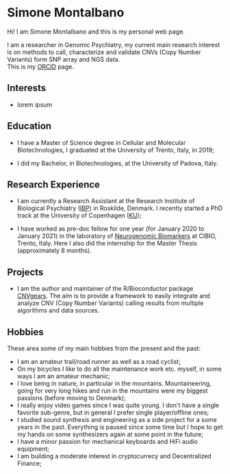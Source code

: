 # Simone Montalbano

Hi! I am Simone Montalbano and this is my personal web page.

I am a researcher in Genomic Psychiatry, my current main research
interest is on methods to call, characterize and validate CNVs
(Copy Number Variants) form SNP array and NGS data.   
This is my [ORCID](https://orcid.org/0000-0002-9846-0560) page.

## Interests

- lorem ipsum


## Education

- I have a Master of Science degree in Cellular and Molecular Biotechnologies,
  I graduated at the University of Trento, Italy, in 2019;

- I did my Bachelor, in Biotechnologies, at the University of Padova, Italy.


## Research Experience

- I am currently a Research Assistant at the Research Institute of Biological
  Psychiatry ([IBP](https://biopsyk.dk/)) in Roskilde, Denmark. I recently started
  a PhD track at the University of Copenhagen ([KU](https://www.ku.dk/english/));

- I have worked as pre-doc fellow for one year (for January 2020 to January 2021)
  in the laboratory of
  [Neurogenomic Biomarkers](https://www.cibio.unitn.it/302/laboratory-of-neurogenomic-biomarkers)
  at CIBIO, Trento, Italy. Here I also did the internship for the Master Thesis 
  (approximately 8 months).


## Projects

- I am the author and maintainer of the R/Bioconductor package
  [CNVgears](https://master.bioconductor.org/packages/CNVgears/). The aim is to
  provide a framework to easily integrate and analyze CNV (Copy Number Variants)
  calling results from multiple algorithms and data sources.


## Hobbies

These area some of my main hobbies from the present and the past:

- I am an amateur trail/road runner as well as a road cyclist;
- On my bicycles I like to do all the maintenance work etc. myself,
  in some ways I am an amateur mechanic;
- I love being in nature, in particular in the mountains. Mountaineering,
  going for very long hikes and run in the mountains were my biggest passions
  (before moving to Denmark);
- I really enjoy video games since I was quite young. I don't have a single
  favorite sub-genre, but in general I prefer single player/offline ones;
- I studied sound synthesis and engineering as a side project for
  a some years in the past. Everything is paused since some time but I hope
  to get my hands on some synthesizers again at some point in the future;
- I have a minor passion for mechanical keyboards and HiFi audio equipment;
- I am building a moderate interest in cryptocurrecy and Decentralized Finance;
